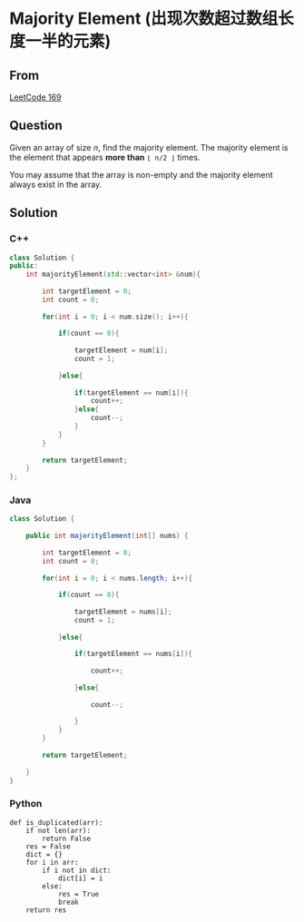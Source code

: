 # Majority Element (出现次数超过数组长度一半的元素)



## From

[LeetCode 169](https://leetcode.com/problems/majority-element/description/)





## Question

Given an array of size *n*, find the majority element. The majority element is the element that appears **more than** `⌊ n/2 ⌋` times.

You may assume that the array is non-empty and the majority element always exist in the array.



## Solution  



### C++

```c++
class Solution {
public:
    int majorityElement(std::vector<int> &num){
        
        int targetElement = 0;
        int count = 0;
        
        for(int i = 0; i < num.size(); i++){
            
            if(count == 0){
                
                targetElement = num[i];
                count = 1;
                
            }else{
                
                if(targetElement == num[i]){
                    count++;
                }else{
                    count--;
                }
            }
        }
        
        return targetElement;
    }
};
```


### Java

```java
class Solution {
    
    public int majorityElement(int[] nums) {
        
        int targetElement = 0;
        int count = 0;
        
        for(int i = 0; i < nums.length; i++){
            
            if(count == 0){
                
                targetElement = nums[i];
                count = 1;
                
            }else{
                
                if(targetElement == nums[i]){
                    
                    count++;
                    
                }else{
                    
                    count--;
                    
                }
            }
        }
        
        return targetElement;
    
    }
}
```

### Python

```
def is_duplicated(arr):
    if not len(arr):
        return False    
    res = False
    dict = {}
    for i in arr:
        if i not in dict:
            dict[i] = i
        else:  
            res = True          
            break
    return res
```
